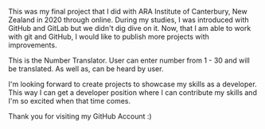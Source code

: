 This was my final project that I did with ARA Institute of Canterbury, New Zealand in 2020 through online.
During my studies, I was introduced with GitHub and GitLab but we didn't dig dive on it.
Now, that I am able to work with git and GitHub, I would like to publish more projects with improvements.

This is the Number Translator.
User can enter number from 1 - 30 and will be translated.
As well as, can be heard by user.

I'm looking forward to create projects to showcase my skills as a developer.
This way I can get a developer position where I can contribute my skills and I'm so excited when that time comes.

Thank you for visiting my GitHub Account :)


